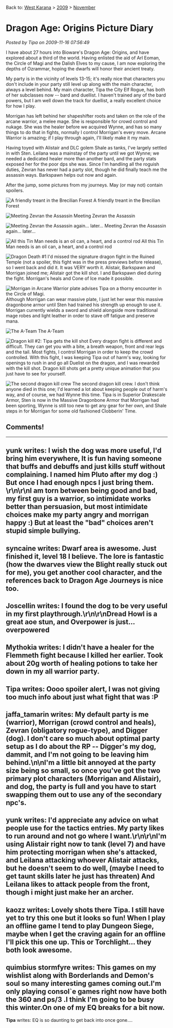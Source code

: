 Back to: [West Karana](/posts/westkarana.md) > [2009](/posts/2009/westkarana.md) > [November](./westkarana.md)
# Dragon Age: Origins Picture Diary

*Posted by Tipa on 2009-11-16 07:56:49*

I have about 27 hours into Bioware's Dragon Age: Origins, and have explored about a third of the world. Having enlisted the aid of Arl Eoman, the Circle of Magi and the Dalish Elves to my cause, I am now exploring the depths of Ozrammar, hoping the dwarfs will honor their ancient treaty.

My party is in the vicinity of levels 13-15; it's really nice that characters you don't include in your party still level up along with the main character, always a level behind. My main character, Tipa the City Elf Rogue, has both of her subclasses now -- bard and duellist. I haven't trained any of the bard powers, but I am well down the track for duellist, a really excellent choice for how I play.

Morrigan has left behind her shapeshifter roots and taken on the role of the arcane warrior, a melee mage. She is responsible for crowd control and nukage. She was the healer before we acquired Wynne, and has so many things to do that in fights, normally I control Morrigan's every move. Arcane Warrior is amazing; if I play through again, I'll likely make it my main.

Having toyed with Alistair and DLC golem Shale as tanks, I've largely settled in with Sten. Leilana was a mainstay of the party until we got Wynne; we needed a dedicated healer more than another bard, and the party stats exposed her for the poor dps she was. Since I'm handling all the roguish duties, Zevran has never had a party slot, though he did finally teach me the assassin ways. Barkspawn helps out now and again.

After the jump, some pictures from my journeys. May (or may not) contain spoilers.

![A friendly treant in the Brecilian Forest](../../../uploads/2009/11/Tipa1_244.jpg "A friendly treant in the Brecilian Forest")
A friendly treant in the Brecilian Forest

![Meeting Zevran the Assassin](../../../uploads/2009/11/DAOrigins-2009-11-11-18-22-48-70.jpg "Meeting Zevran the Assassin")
Meeting Zevran the Assassin

![Meeting Zevran the Assassin again... later...](../../../uploads/2009/11/DAOrigins-2009-11-15-00-17-41-45.jpg "Meeting Zevran the Assassin again... later...")
Meeting Zevran the Assassin again... later...

![All this Tin Man needs is an oil can, a heart, and a control rod](../../../uploads/2009/11/DAOrigins-2009-11-15-12-24-58-26.jpg "All this Tin Man needs is an oil can, a heart, and a control rod")
All this Tin Man needs is an oil can, a heart, and a control rod

![Dragon Death #1](../../../uploads/2009/11/DAOrigins-2009-11-15-17-11-28-60.jpg "Dragon Death #1")
I'd missed the signature dragon fight in the Ruined Temple (not a spoiler, this fight was in the press previews before release), so I went back and did it. It was VERY worth it. Alistair, Barkspawn and Morrigan joined me; Alistair got the kill shot. I and Barkspawn died during the fight. Morrigan's heals and Cone of Ice made it possible.

![Morrigan in Arcane Warrior plate advises Tipa on a thorny encounter in the Circle of Magi.](../../../uploads/2009/11/DAOrigins-2009-11-15-18-26-23-02.jpg "Morrigan in Arcane Warrior plate advises Tipa on a thorny encounter in the Circle of Magi.")
Although Morrigan can wear massive plate, I just let her wear this massive dragonbone armor until Sten had trained his strength up enough to use it. Morrigan currently wields a sword and shield alongside more traditional mage robes and light leather in order to stave off fatigue and preserve mana.

![The A-Team](../../../uploads/2009/11/DAOrigins-2009-11-15-18-43-40-04.jpg "The A-Team")
The A-Team

![Dragon kill #2: Tipa gets the kill shot](../../../uploads/2009/11/DAOrigins-2009-11-15-23-27-03-49.jpg "Dragon kill #2: Tipa gets the kill shot")
Every dragon fight is different and difficult. They can get you with a bite, a breath weapon, front and rear legs and the tail. Most fights, I control Morrigan in order to keep the crowd controlled. With this fight, I was keeping Tipa out of harm's way, looking for openings to rush in and go all Duelist on the dragon, and I was rewarded with the kill shot. Dragon kill shots get a pretty unique animation that you just have to see for yourself.

![The second dragon kill crew](../../../uploads/2009/11/DAOrigins-2009-11-15-23-31-51-54.jpg "The second dragon kill crew")
The second dragon kill crew. I don't think anyone died in this one; I'd learned a lot about keeping people out of harm's way, and of course, we had Wynne this time. Tipa is in Superior Drakescale Armor, Sten is now in the Massive Dragonbone Armor that Morrigan had been sporting, Wynne is still too new to get any gear for her own, and Shale steps in for Morrigan for some old fashioned Clobberin' Time.
## Comments!
---
**yunk** writes: I wish the dog was more useful, I'd bring him everywhere, It is fun having someone that buffs and debuffs and just kills stuff without complaining. I named him Pluto after my dog :) But once I had enough npcs I just bring them. \r\n\r\nI am torn between being good and bad, my first guy is a warrior, so intimidate works better than persuasion, but most intimidate choices make my party angry and morrigan happy :) But at least the "bad" choices aren't stupid simple bullying.
---
**syncaine** writes: Dwarf area is awesome. Just finished it, level 18 I believe. The lore is fantastic (how the dwarves view the Blight really stuck out for me), you get another cool character, and the references back to Dragon Age Journeys is nice too.
---
**Joscellin** writes: I found the dog to be very useful in my first playthrough.\r\n\r\nDread Howl is a great aoe stun, and Overpower is just... overpowered
---
**Mythokia** writes: I didn't have a healer for the Flemmeth fight because I killed her earlier. Took about 20g worth of healing potions to take her down in my all warrior party.
---
**Tipa** writes: Oooo spoiler alert, I was not giving too much info about just what fight that was :P
---
**jaffa_tamarin** writes: My default party is me (warrior), Morrigan (crowd control and heals), Zevran (obligatory rogue-type), and Digger (dog).  I don't care so much about optimal party setup as I do about the RP -- Digger's my dog, dammit, and I'm not going to be leaving him behind.\n\nI'm a little bit annoyed at the party size being so small, so once you've got the two primary plot characters (Morrigan and Alistair), and dog, the party is full and you have to start swapping them out to use any of the secondary npc's.
---
**yunk** writes: I'd appreciate any advice on what people use for the tactics entries. My party likes to run around and not go where I want.\r\n\r\nI'm using Alistair right now to tank (level 7) and have him protecting morrigan when she's attacked, and Leilana attacking whoever Alistair attacks, but he doesn't seem to do well, (maybe I need to get taunt skills later he just has threaten) And Leilana likes to attack people from the front, though i might just make her an archer.
---
**kaozz** writes: Lovely shots there Tipa. I still have yet to try this one but it looks so fun! When I play an offline game I tend to play Dungeon Siege, maybe when I get the craving again for an offline I'll pick this one up. This or Torchlight... they both look awesome.
---
**quimbius stormfyre** writes: This games on my wishlist along with Borderlands and Demon's soul so many interesting games coming out.I'm only playing consol`e games right now have both the 360 and ps/3 .I think I'm going to be busy this winter.On one of my EQ breaks for a bit now.
---
**Tipa** writes: EQ is so daunting to get back into once gone....

